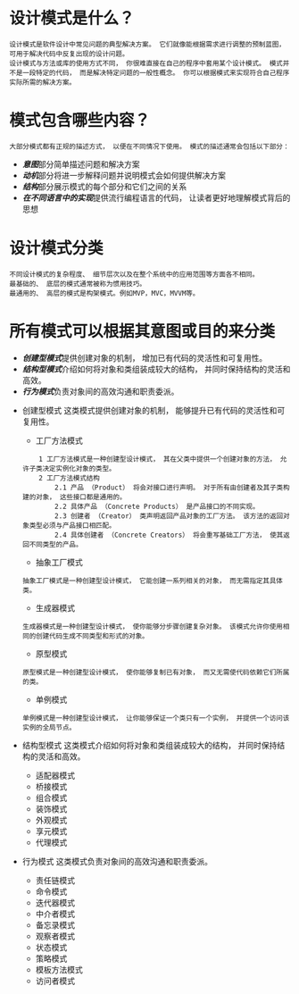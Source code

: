 
# 设计模式是什么？
    设计模式是软件设计中常见问题的典型解决方案。 它们就像能根据需求进行调整的预制蓝图， 可用于解决代码中反复出现的设计问题。
    设计模式与方法或库的使用方式不同， 你很难直接在自己的程序中套用某个设计模式。 模式并不是一段特定的代码， 而是解决特定问题的一般性概念。 你可以根据模式来实现符合自己程序实际所需的解决方案。

# 模式包含哪些内容？
    大部分模式都有正规的描述方式， 以便在不同情况下使用。 模式的描述通常会包括以下部分：
* ***意图***部分简单描述问题和解决方案
* ***动机***部分将进一步解释问题并说明模式会如何提供解决方案
* ***结构***部分展示模式的每个部分和它们之间的关系
* ***在不同语言中的实现***提供流行编程语言的代码， 让读者更好地理解模式背后的思想

# 设计模式分类
    不同设计模式的复杂程度、 细节层次以及在整个系统中的应用范围等方面各不相同。
    最基础的、 底层的模式通常被称为惯用技巧。
    最通用的、 高层的模式是构架模式。例如MVP，MVC，MVVM等。
# 所有模式可以根据其意图或目的来分类
* ***创建型模式***提供创建对象的机制， 增加已有代码的灵活性和可复用性。
* ***结构型模式***介绍如何将对象和类组装成较大的结构， 并同时保持结构的灵活和高效。
* ***行为模式***负责对象间的高效沟通和职责委派。

- 创建型模式
    这类模式提供创建对象的机制， 能够提升已有代码的灵活性和可复用性。
    
    - 工厂方法模式
    ```
        1 工厂方法模式是一种创建型设计模式， 其在父类中提供一个创建对象的方法， 允许子类决定实例化对象的类型。
        2 工厂方法模式结构
            2.1 产品 （Product） 将会对接口进行声明。 对于所有由创建者及其子类构建的对象， 这些接口都是通用的。
            2.2 具体产品 （Concrete Products） 是产品接口的不同实现。
            2.3 创建者 （Creator） 类声明返回产品对象的工厂方法。 该方法的返回对象类型必须与产品接口相匹配。
            2.4 具体创建者 （Concrete Creators） 将会重写基础工厂方法， 使其返回不同类型的产品。
    ```
    - 抽象工厂模式
    ```
    抽象工厂模式是一种创建型设计模式， 它能创建一系列相关的对象， 而无需指定其具体类。
    ```
    - 生成器模式
    ```
    生成器模式是一种创建型设计模式， 使你能够分步骤创建复杂对象。 该模式允许你使用相同的创建代码生成不同类型和形式的对象。
    ```
    - 原型模式
    ```
    原型模式是一种创建型设计模式， 使你能够复制已有对象， 而又无需使代码依赖它们所属的类。
    ```
    - 单例模式
    ```
    单例模式是一种创建型设计模式， 让你能够保证一个类只有一个实例， 并提供一个访问该实例的全局节点。
    ```
- 结构型模式
    这类模式介绍如何将对象和类组装成较大的结构， 并同时保持结构的灵活和高效。
    - 适配器模式
    - 桥接模式
    - 组合模式
    - 装饰模式
    - 外观模式
    - 享元模式
    - 代理模式
- 行为模式
    这类模式负责对象间的高效沟通和职责委派。
    - 责任链模式   
    - 命令模式
    - 迭代器模式
    - 中介者模式
    - 备忘录模式
    - 观察者模式
    - 状态模式
    - 策略模式
    - 模板方法模式
    - 访问者模式
